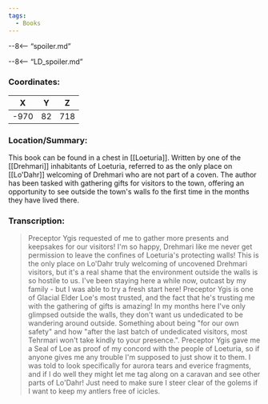 ```yaml
---
tags:
  - Books
---
```


--8<-- “spoiler.md”

--8<-- “LD_spoiler.md”

### Coordinates:
| **X** | **Y**| **Z** |
|:-----:|:----:|:-----:|
|-970  |82   |718  |

### Location/Summary:
This book can be found in a chest in [[Loeturia]]. Written by one of the [[Drehmari]] inhabitants of Loeturia, referred to as the only place on [[Lo'Dahr]] welcoming of Drehmari who are not part of a coven. The author has been tasked with gathering gifts for visitors to the town, offering an opportunity to see outside the town's walls fo the first time in the months they have lived there.

### Transcription:
> Preceptor Ygis requested of me to gather more presents and keepsakes for our visitors! I'm so happy, Drehmari like me never get permission to leave the confines of Loeturia's protecting walls! This is the only place on Lo'Dahr truly welcoming of uncovened Drehmari visitors, but it's a real shame that the environment outside the walls is so hostile to us. I've been staying here a while now, outcast by my family - but I was able to try a fresh start here! Preceptor Ygis is one of Glacial Elder Loe's most trusted, and the fact that he's trusting me with the gathering of gifts is amazing! In my months here I've only glimpsed outside the walls, they don't want us undedicated to be wandering around outside. Something about being "for our own safety" and how "after the last batch of undedicated visitors, most Tehrmari won't take kindly to your presence.". Preceptor Ygis gave me a Seal of Loe as proof of my concord with the people of Loeturia, so if anyone gives me any trouble I'm supposed to just show it to them. I was told to look specifically for aurora tears and everice fragments, and if I do well they might let me tag along on a caravan and see other parts of Lo'Dahr! Just need to make sure I steer clear of the golems if I want to keep my antlers free of icicles.

